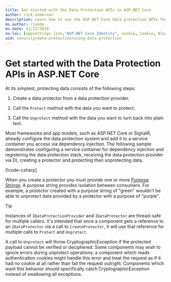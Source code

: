 ```yaml
---
title: Get started with the Data Protection APIs in ASP.NET Core
author: rick-anderson
description: Learn how to use the ASP.NET Core data protection APIs for protecting and unprotecting data in an app.
ms.author: riande
ms.date: 11/12/2019
no-loc: [appsettings.json,"ASP.NET Core Identity", cookie, Cookie, Blazor, "Blazor Server", "Blazor WebAssembly", "Identity", "Let's Encrypt", Razor, SignalR]
uid: security/data-protection/using-data-protection
---
```

# Get started with the Data Protection APIs in ASP.NET Core

<a name="security-data-protection-getting-started"></a>

At its simplest, protecting data consists of the following steps:

1. Create a data protector from a data protection provider.

2. Call the `Protect` method with the data you want to protect.

3. Call the `Unprotect` method with the data you want to turn back into plain text.

Most frameworks and app models, such as ASP.NET Core or SignalR, already configure the data protection system and add it to a service container you access via dependency injection. The following sample demonstrates configuring a service container for dependency injection and registering the data protection stack, receiving the data protection provider via DI, creating a protector and protecting then unprotecting data.

[!code-csharp[](../../security/data-protection/using-data-protection/samples/protectunprotect.cs?highlight=26,34,35,36,37,38,39,40)]

When you create a protector you must provide one or more [Purpose Strings](xref:security/data-protection/consumer-apis/purpose-strings). A purpose string provides isolation between consumers. For example, a protector created with a purpose string of "green" wouldn't be able to unprotect data provided by a protector with a purpose of "purple".

>[!TIP]
> Instances of `IDataProtectionProvider` and `IDataProtector` are thread-safe for multiple callers. It's intended that once a component gets a reference to an `IDataProtector` via a call to `CreateProtector`, it will use that reference for multiple calls to `Protect` and `Unprotect`.
>
>A call to `Unprotect` will throw CryptographicException if the protected payload cannot be verified or deciphered. Some components may wish to ignore errors during unprotect operations; a component which reads authentication cookies might handle this error and treat the request as if it had no cookie at all rather than fail the request outright. Components which want this behavior should specifically catch CryptographicException instead of swallowing all exceptions.
